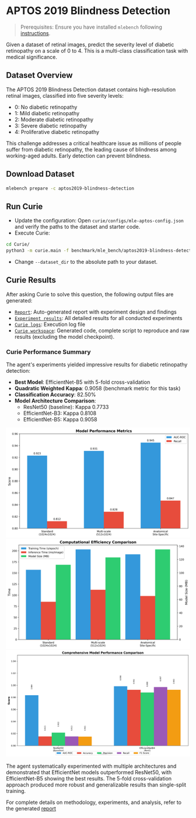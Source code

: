 # APTOS 2019 Blindness Detection
> Prerequisites: Ensure you have installed `mlebench` following [instructions](../README.md).

Given a dataset of retinal images, predict the severity level of diabetic retinopathy on a scale of 0 to 4. This is a multi-class classification task with medical significance.

## Dataset Overview

The APTOS 2019 Blindness Detection dataset contains high-resolution retinal images, classified into five severity levels:
- 0: No diabetic retinopathy
- 1: Mild diabetic retinopathy
- 2: Moderate diabetic retinopathy
- 3: Severe diabetic retinopathy
- 4: Proliferative diabetic retinopathy

This challenge addresses a critical healthcare issue as millions of people suffer from diabetic retinopathy, the leading cause of blindness among working-aged adults. Early detection can prevent blindness.

## Download Dataset

```bash
mlebench prepare -c aptos2019-blindness-detection
```

## Run Curie
- Update the configuration: Open `curie/configs/mle-aptos-config.json` and verify the paths to the dataset and starter code.
- Execute Curie:
```bash
cd Curie/
python3 -m curie.main -f benchmark/mle_bench/aptos2019-blindness-detection/question.txt --task_config curie/configs/mle_config.json --dataset_dir /home/amberljc/.cache/mle-bench/data/aptos2019-blindness-detection/prepared/public 
```
- Change `--dataset_dir` to the absolute path to your dataset. 

## Curie Results

After asking Curie to solve this question, the following output files are generated:
- [`Report`](question_20250517013357_iter1.md): Auto-generated report with experiment design and findings  
- [`Experiment results`](question_20250517013357_iter1_all_results.txt): All detailed results for all conducted experiments
- [`Curie logs`](question_20250517013357_iter1.log): Execution log file  
- [`Curie workspace`](https://github.com/Just-Curieous/Curie-Use-Cases/tree/main/machine_learning/q4-aptos2019-blindness-detection): Generated code, complete script to reproduce and raw results (excluding the model checkpoint).

### Curie Performance Summary

The agent's experiments yielded impressive results for diabetic retinopathy detection:

- **Best Model**: EfficientNet-B5 with 5-fold cross-validation
- **Quadratic Weighted Kappa**: 0.9058 (benchmark metric for this task)
- **Classification Accuracy**: 82.50%
- **Model Architecture Comparison**:
  - ResNet50 (baseline): Kappa 0.7733
  - EfficientNet-B3: Kappa 0.8108
  - EfficientNet-B5: Kappa 0.9058

![Model Performance Comparison](model_performance_comparison.png)
![Computational Efficiency Comparison](computational_efficiency_comparison.png)
![Comprehensive Model Comparison](comprehensive_model_comparison.png)

The agent systematically experimented with multiple architectures and demonstrated that EfficientNet models outperformed ResNet50, with EfficientNet-B5 showing the best results. The 5-fold cross-validation approach produced more robust and generalizable results than single-split training.

For complete details on methodology, experiments, and analysis, refer to the generated [report](./question_20250517013357_iter1.md)